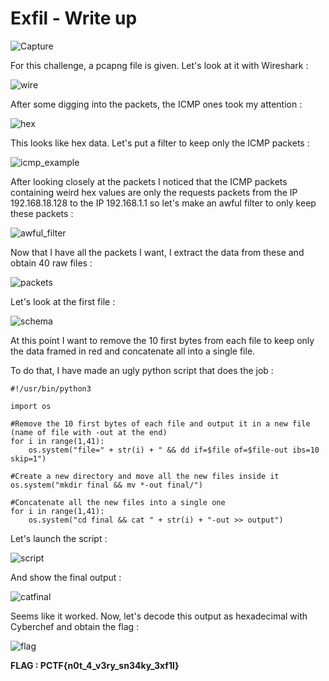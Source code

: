 # Exfil - Write up

![Capture](https://user-images.githubusercontent.com/66923124/166146510-65376fca-7d1e-4def-aeb2-dc82ef8078e4.PNG)

For this challenge, a pcapng file is given. Let's look at it with Wireshark :

![wire](https://user-images.githubusercontent.com/66923124/166146594-2096593e-aa28-4ab2-9d5b-1c4c9e8f5996.PNG)

After some digging into the packets, the ICMP ones took my attention :

![hex](https://user-images.githubusercontent.com/66923124/166146654-0e47e0fc-8a81-4544-8345-abaa82929c46.png)

This looks like hex data. Let's put a filter to keep only the ICMP packets :

![icmp_example](https://user-images.githubusercontent.com/66923124/166146682-386ac6dd-b533-4d0c-956c-1c94b4038e9f.PNG)

After looking closely at the packets I noticed that the ICMP packets containing weird hex values are only the requests packets from the IP 192.168.18.128 to the IP 192.168.1.1 so let's make an awful filter to only keep these packets :

![awful_filter](https://user-images.githubusercontent.com/66923124/166146885-82d6d433-109e-4a49-a1c6-9d47ab77fab5.PNG)

Now that I have all the packets I want, I extract the data from these and obtain 40 raw files :

![packets](https://user-images.githubusercontent.com/66923124/166147023-1f64f3af-71fc-451a-aacc-3731af9911b7.PNG)

Let's look at the first file :

![schema](https://user-images.githubusercontent.com/66923124/166147186-457ff455-08f7-4dd2-b1da-c54f4dad3bec.png)

At this point I want to remove the 10 first bytes from each file to keep only the data framed in red and concatenate all into a single file.

To do that, I have made an ugly python script that does the job :

```
#!/usr/bin/python3

import os

#Remove the 10 first bytes of each file and output it in a new file (name of file with -out at the end)
for i in range(1,41):
	os.system("file=" + str(i) + " && dd if=$file of=$file-out ibs=10 skip=1")

#Create a new directory and move all the new files inside it
os.system("mkdir final && mv *-out final/")

#Concatenate all the new files into a single one
for i in range(1,41):
	os.system("cd final && cat " + str(i) + "-out >> output")
```

Let's launch the script :

![script](https://user-images.githubusercontent.com/66923124/166147494-3a59f631-a3e5-4af3-b609-e5e38293bdc6.PNG)

And show the final output :

![catfinal](https://user-images.githubusercontent.com/66923124/166147521-506555b6-4546-40b9-aa44-3e1595323a99.PNG)

Seems like it worked. Now, let's decode this output as hexadecimal with Cyberchef and obtain the flag :

![flag](https://user-images.githubusercontent.com/66923124/166147588-1ce0a688-e680-4734-98d6-0a0bdbdb7b3b.PNG)


<strong> FLAG : PCTF{n0t_4_v3ry_sn34ky_3xf1l} </strong>
